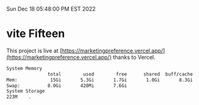 Sun Dec 18 05:48:00 PM EST 2022

# vite Fifteen


This project is live at [https://marketingpreference.vercel.app/](https://marketingpreference.vercel.app/) thanks to Vercel.

```bash
System Memory
               total        used        free      shared  buff/cache   available
Mem:            15Gi       5.3Gi       1.7Gi       1.0Gi       8.3Gi       8.7Gi
Swap:          8.0Gi       420Mi       7.6Gi
System Storage
223M	.
```
